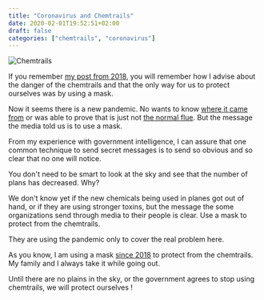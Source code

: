 ```yaml
---
title: "Coronavirus and Chemtrails"
date: 2020-02-01T19:52:51+02:00
draft: false
categories: ["chemtrails", "coronavirus"]
---
```



![Chemtrails](/posts/chemtrails-mask.jpg)

If you remember [my post from 2018](/posts/chemtrails_and_masks/), you will remember how I advise about the danger of the chemtrails and that the only way for us to protect ourselves was by using a mask.

Now it seems there is a new pandemic. No wants to know [where it came from](https://www.bloomberg.com/news/articles/2020-02-03/where-did-coronavirus-come-from-why-bats-may-be-to-blame) or was able to prove that is just not [the normal flue](https://www.thedailybeast.com/flu-not-coronavirus-is-the-virus-killing-us-kids-like-luca-calanni). But the message the media told us is to use a mask.

From my experience with government intelligence, I can assure that one common technique to send secret messages is to send so obvious and so clear that no one will notice.

You don't need to be smart to look at the sky and see that the number of plans has decreased. Why?

We don't know yet if the new chemicals being used in planes got out of hand, or if they are using stronger toxins, but the message the some organizations send through media to their people is clear. Use a mask to protect from the chemtrails.

They are using the pandemic only to cover the real problem here.

As you know, I am using a mask [since 2018](/posts/chemtrails_and_masks/) to protect from the chemtrails. My family and I always take it while going out.

Until there are no plains in the sky, or the government agrees to stop using chemtrails, we will protect ourselves !


